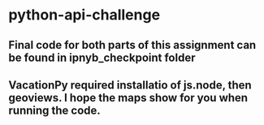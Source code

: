 # python-api-challenge

## Final code for both parts of this assignment can be found in ipnyb_checkpoint folder
## VacationPy required installatio of js.node, then geoviews. I hope the maps show for you when running the code. 
